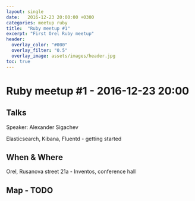 ```yaml
---
layout: single
date:   2016-12-23 20:00:00 +0300
categories: meetup ruby
title:  "Ruby meetup #1"
excerpt: "First Orel Ruby meetup"
header:
  overlay_color: "#000"
  overlay_filter: "0.5"
  overlay_image: assets/images/header.jpg
toc: true
---
```


# Ruby meetup #1 - 2016-12-23 20:00

## Talks

Speaker: Alexander Sigachev

Elasticsearch, Kibana, Fluentd - getting started

## When & Where

Orel, Rusanova street 21a - Inventos, conference hall

## Map - TODO
